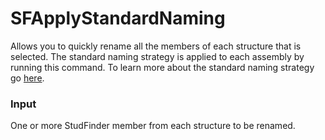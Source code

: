 # SFApplyStandardNaming

Allows you to quickly rename all the members of each structure that is selected.  The standard naming strategy is applied to each assembly by running this command. To learn more about the standard naming strategy go [here](/SFOverview/Regions/Strategies/Naming/StandardNaming.md).

### Input
One or more StudFinder member from each structure to be renamed.